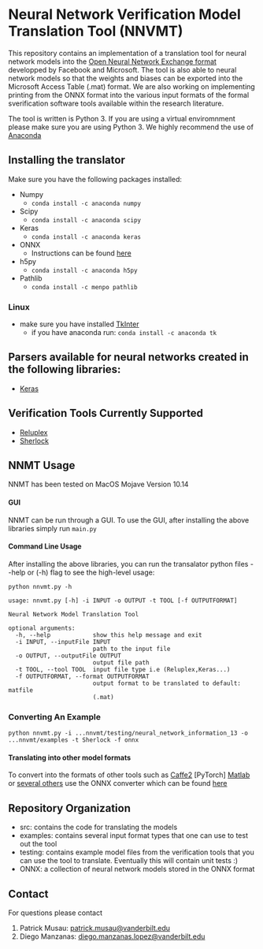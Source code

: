 # Neural Network Verification Model Translation Tool (NNVMT)

This repository contains an implementation of a translation tool for neural network models into the [Open Neural Network Exchange format](https://github.com/onnx) developped by Facebook and Microsoft. The tool is also able to neural network models so that the weights and biases can be exported into the Microsoft Access Table (.mat) format. We are also working on implementing printing from the ONNX format into the various input formats of the formal sverification software tools available within the research literature. 

The tool is written is Python 3. If you are using a virtual enviromnment please make sure you are using Python 3. We highly recommend the use of [Anaconda](https://www.anaconda.com/download/)

## Installing the translator
Make sure you have the following packages installed:
  - Numpy
      - ```conda install -c anaconda numpy```
  - Scipy
      - ```conda install -c anaconda scipy```
  - Keras
      - ```conda install -c anaconda keras``` 
  - ONNX
     - Instructions can be found [here](https://github.com/onnx/onnx)
  - h5py
     - ```conda install -c anaconda h5py```
  - Pathlib
     - ```conda install -c menpo pathlib``` 
### Linux
- make sure you have installed [TkInter](https://wiki.python.org/moin/TkInter)
  - if you have anaconda run:
        ```conda install -c anaconda tk```
## Parsers available for neural networks created in the following libraries:
- [Keras](https://keras.io/)
## Verification Tools Currently Supported
- [Reluplex](https://github.com/guykatzz/ReluplexCav2017)
- [Sherlock](https://github.com/souradeep-111/sherlock)
## NNMT Usage 
NNMT has been tested on MacOS Mojave Version 10.14
#### GUI 
NNMT can be run through a GUI. To use the GUI, after installing the above libraries simply run `main.py`
#### Command Line Usage
After installing the above libraries, you can run the transalator python files --help or (-h) flag to see the high-level usage:

``` 
python nnvmt.py -h

usage: nnvmt.py [-h] -i INPUT -o OUTPUT -t TOOL [-f OUTPUTFORMAT]

Neural Network Model Translation Tool

optional arguments:
  -h, --help            show this help message and exit
  -i INPUT, --inputFile INPUT
                        path to the input file
  -o OUTPUT, --outputFile OUTPUT
                        output file path
  -t TOOL, --tool TOOL  input file type i.e (Reluplex,Keras...)
  -f OUTPUTFORMAT, --format OUTPUTFORMAT
                        output format to be translated to default: matfile
                        (.mat)
```
### Converting An Example
```python nnvmt.py -i ...nnvmt/testing/neural_network_information_13 -o ...nnvmt/examples -t Sherlock -f onnx```
#### Translating into other model formats
To convert into the formats of other tools such as [Caffe2](https://caffe2.ai/docs/getting-started.html?platform=mac&configuration=prebuilt) [PyTorch] [Matlab](https://www.mathworks.com/matlabcentral/fileexchange/67296-deep-learning-toolbox-converter-for-onnx-model-format) or [several others](http://onnx.ai/getting-started) use the ONNX converter which can be found [here](https://github.com/onnx/tutorials)

## Repository Organization
- src: contains the code for translating the models
- examples: contains several input format types that one can use to test out the tool
- testing: contains example model files from the verification tools that you can use the tool to translate. Eventually this will contain unit tests :)
- ONNX: a collection of neural network models stored in the ONNX format
## Contact
For questions please contact 
1. Patrick Musau: patrick.musau@vanderbilt.edu
2. Diego Manzanas: diego.manzanas.lopez@vanderbilt.edu


